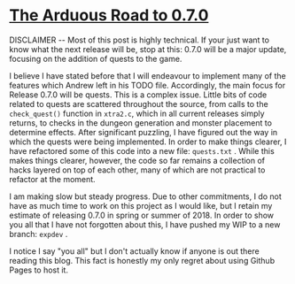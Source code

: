 [The Arduous Road to 0.7.0](https://dgolddragon28.github.io/Unangband/2017/11/30/RoadTo070.html)
==============================

DISCLAIMER -- Most of this post is highly technical. If your just want to know what the next release will
be, stop at this: 0.7.0 will be a major update, focusing on the addition of quests to the game.

I believe I have stated before that I will endeavour to implement many of the features which Andrew left
in his TODO file. Accordingly, the main focus for Release 0.7.0 will be quests. This is a complex issue.
Little bits of code related to quests are scattered throughout the source, from calls to the `check_quest()`
function in `xtra2.c`, which in all current releases simply returns, to checks in the dungeon generation
and monster placement to determine effects. After significant puzzling, I have figured out the way in
which the quests were being implemented. In order to make things clearer, I have refactored some of this
code into a new file: `quests.txt` . While this makes things clearer, however, the code so far remains a
collection of hacks layered on top of each other, many of which are not practical to refactor at the moment.

I am making slow but steady progress. Due to other commitments, I do not have as much time to work on this
project as I would like, but I retain my estimate of releasing 0.7.0 in spring or summer of 2018. In order
to show you all that I have not forgotten about this, I have pushed my WIP to a new branch: `expdev` .

I notice I say "you all" but I don't actually know if anyone is out there reading this blog. This fact is
honestly my only regret about using Github Pages to host it.
